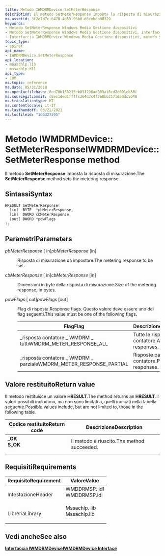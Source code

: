 ```yaml
---
title: Metodo IWMDRMDevice SetMeterResponse
description: Il metodo SetMeterResponse imposta la risposta di misurazione.
ms.assetid: 3f2e7d7c-6470-4d53-96b0-d3eebdb08329
keywords:
- Metodo SetMeterResponse Windows Media Gestione dispositivi
- Metodo SetMeterResponse Windows Media Gestione dispositivi, interfaccia IWMDRMDevice
- Interfaccia IWMDRMDevice Windows Media Gestione dispositivi, metodo SetMeterResponse
topic_type:
- apiref
api_name:
- IWMDRMDevice.SetMeterResponse
api_location:
- mssachlp.lib
- mssachlp.dll
api_type:
- COM
ms.topic: reference
ms.date: 05/31/2018
ms.openlocfilehash: 8ed70b158215eb831296ad083af8cd2c001cb38f
ms.sourcegitcommit: c8ec1ded1ffffc364d3c4f560bb2171da0dc5040
ms.translationtype: MT
ms.contentlocale: it-IT
ms.lasthandoff: 03/22/2021
ms.locfileid: "106327395"
---
```

# <a name="iwmdrmdevicesetmeterresponse-method"></a><span data-ttu-id="3dba9-106">Metodo IWMDRMDevice:: SetMeterResponse</span><span class="sxs-lookup"><span data-stu-id="3dba9-106">IWMDRMDevice::SetMeterResponse method</span></span>

<span data-ttu-id="3dba9-107">Il metodo **SetMeterResponse** imposta la risposta di misurazione.</span><span class="sxs-lookup"><span data-stu-id="3dba9-107">The **SetMeterResponse** method sets the metering response.</span></span>

## <a name="syntax"></a><span data-ttu-id="3dba9-108">Sintassi</span><span class="sxs-lookup"><span data-stu-id="3dba9-108">Syntax</span></span>


```C++
HRESULT SetMeterResponse(
  [in]  BYTE  *pbMeterResponse,
  [in]  DWORD cbMeterResponse,
  [out] DWORD *pdwFlags
);
```



## <a name="parameters"></a><span data-ttu-id="3dba9-109">Parametri</span><span class="sxs-lookup"><span data-stu-id="3dba9-109">Parameters</span></span>

<dl> <dt>

<span data-ttu-id="3dba9-110">*pbMeterResponse* \[ in\]</span><span class="sxs-lookup"><span data-stu-id="3dba9-110">*pbMeterResponse* \[in\]</span></span>
</dt> <dd>

<span data-ttu-id="3dba9-111">Risposta di misurazione da impostare.</span><span class="sxs-lookup"><span data-stu-id="3dba9-111">The metering response to be set.</span></span>

</dd> <dt>

<span data-ttu-id="3dba9-112">*cbMeterResponse* \[ in\]</span><span class="sxs-lookup"><span data-stu-id="3dba9-112">*cbMeterResponse* \[in\]</span></span>
</dt> <dd>

<span data-ttu-id="3dba9-113">Dimensioni in byte della risposta di misurazione.</span><span class="sxs-lookup"><span data-stu-id="3dba9-113">Size of the metering response, in bytes.</span></span>

</dd> <dt>

<span data-ttu-id="3dba9-114">*pdwFlags* \[ out\]</span><span class="sxs-lookup"><span data-stu-id="3dba9-114">*pdwFlags* \[out\]</span></span>
</dt> <dd>

<span data-ttu-id="3dba9-115">Flag di risposta.</span><span class="sxs-lookup"><span data-stu-id="3dba9-115">Response flags.</span></span> <span data-ttu-id="3dba9-116">Questo valore deve essere uno dei flag seguenti.</span><span class="sxs-lookup"><span data-stu-id="3dba9-116">This value must be one of the following flags.</span></span>



| <span data-ttu-id="3dba9-117">Flag</span><span class="sxs-lookup"><span data-stu-id="3dba9-117">Flag</span></span>                            | <span data-ttu-id="3dba9-118">Descrizione</span><span class="sxs-lookup"><span data-stu-id="3dba9-118">Description</span></span>              |
|---------------------------------|--------------------------|
| <span data-ttu-id="3dba9-119">\_risposta contatore \_ WMDRM \_ tutti</span><span class="sxs-lookup"><span data-stu-id="3dba9-119">WMDRM\_METER\_RESPONSE\_ALL</span></span>     | <span data-ttu-id="3dba9-120">Tutte le risposte del contatore.</span><span class="sxs-lookup"><span data-stu-id="3dba9-120">All meter responses.</span></span>     |
| <span data-ttu-id="3dba9-121">\_risposta contatore \_ WMDRM \_ parziale</span><span class="sxs-lookup"><span data-stu-id="3dba9-121">WMDRM\_METER\_RESPONSE\_PARTIAL</span></span> | <span data-ttu-id="3dba9-122">Risposte parziali del contatore.</span><span class="sxs-lookup"><span data-stu-id="3dba9-122">Partial meter responses.</span></span> |



 

</dd> </dl>

## <a name="return-value"></a><span data-ttu-id="3dba9-123">Valore restituito</span><span class="sxs-lookup"><span data-stu-id="3dba9-123">Return value</span></span>

<span data-ttu-id="3dba9-124">Il metodo restituisce un valore **HRESULT**.</span><span class="sxs-lookup"><span data-stu-id="3dba9-124">The method returns an **HRESULT**.</span></span> <span data-ttu-id="3dba9-125">I valori possibili includono, ma non sono limitati a, quelli indicati nella tabella seguente.</span><span class="sxs-lookup"><span data-stu-id="3dba9-125">Possible values include, but are not limited to, those in the following table.</span></span>



| <span data-ttu-id="3dba9-126">Codice restituito</span><span class="sxs-lookup"><span data-stu-id="3dba9-126">Return code</span></span>                                                                          | <span data-ttu-id="3dba9-127">Descrizione</span><span class="sxs-lookup"><span data-stu-id="3dba9-127">Description</span></span>                      |
|--------------------------------------------------------------------------------------|----------------------------------|
| <dl> <span data-ttu-id="3dba9-128"><dt>**\_OK**</dt></span><span class="sxs-lookup"><span data-stu-id="3dba9-128"><dt>**S\_OK**</dt></span></span> </dl> | <span data-ttu-id="3dba9-129">Il metodo è riuscito.</span><span class="sxs-lookup"><span data-stu-id="3dba9-129">The method succeeded.</span></span><br/> |



 

## <a name="requirements"></a><span data-ttu-id="3dba9-130">Requisiti</span><span class="sxs-lookup"><span data-stu-id="3dba9-130">Requirements</span></span>



| <span data-ttu-id="3dba9-131">Requisito</span><span class="sxs-lookup"><span data-stu-id="3dba9-131">Requirement</span></span> | <span data-ttu-id="3dba9-132">Valore</span><span class="sxs-lookup"><span data-stu-id="3dba9-132">Value</span></span> |
|--------------------|-----------------------------------------------------------------------------------------|
| <span data-ttu-id="3dba9-133">Intestazione</span><span class="sxs-lookup"><span data-stu-id="3dba9-133">Header</span></span><br/>  | <dl> <span data-ttu-id="3dba9-134"><dt>WMDDRMSP. idl</dt></span><span class="sxs-lookup"><span data-stu-id="3dba9-134"><dt>WMDDRMSP.idl</dt></span></span> </dl> |
| <span data-ttu-id="3dba9-135">Libreria</span><span class="sxs-lookup"><span data-stu-id="3dba9-135">Library</span></span><br/> | <dl> <span data-ttu-id="3dba9-136"><dt>Mssachlp. lib</dt></span><span class="sxs-lookup"><span data-stu-id="3dba9-136"><dt>Mssachlp.lib</dt></span></span> </dl> |



## <a name="see-also"></a><span data-ttu-id="3dba9-137">Vedi anche</span><span class="sxs-lookup"><span data-stu-id="3dba9-137">See also</span></span>

<dl> <dt>

[<span data-ttu-id="3dba9-138">**Interfaccia IWMDRMDevice**</span><span class="sxs-lookup"><span data-stu-id="3dba9-138">**IWMDRMDevice Interface**</span></span>](iwmdrmdevice.md)
</dt> </dl>

 

 





